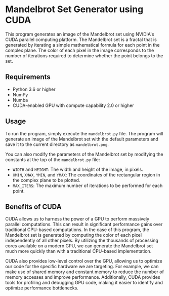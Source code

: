 # Mandelbrot Set Generator using CUDA

This program generates an image of the Mandelbrot set using NVIDIA's CUDA parallel computing platform. The Mandelbrot set is a fractal that is generated by iterating a simple mathematical formula for each point in the complex plane. The color of each pixel in the image corresponds to the number of iterations required to determine whether the point belongs to the set.

## Requirements

- Python 3.6 or higher
- NumPy
- Numba
- CUDA-enabled GPU with compute capability 2.0 or higher

## Usage

To run the program, simply execute the `mandelbrot.py` file. The program will generate an image of the Mandelbrot set with the default parameters and save it to the current directory as `mandelbrot.png`.

You can also modify the parameters of the Mandelbrot set by modifying the constants at the top of the `mandelbrot.py` file:

- `WIDTH` and `HEIGHT`: The width and height of the image, in pixels.
- `XMIN`, `XMAX`, `YMIN`, and `YMAX`: The coordinates of the rectangular region in the complex plane to be plotted.
- `MAX_ITERS`: The maximum number of iterations to be performed for each point.

## Benefits of CUDA

CUDA allows us to harness the power of a GPU to perform massively parallel computations. This can result in significant performance gains over traditional CPU-based computations. In the case of this program, the Mandelbrot set is generated by computing the color of each pixel independently of all other pixels. By utilizing the thousands of processing cores available on a modern GPU, we can generate the Mandelbrot set much more quickly than with a traditional CPU-based implementation.

CUDA also provides low-level control over the GPU, allowing us to optimize our code for the specific hardware we are targeting. For example, we can make use of shared memory and constant memory to reduce the number of memory accesses and improve performance. Additionally, CUDA provides tools for profiling and debugging GPU code, making it easier to identify and optimize performance bottlenecks.
